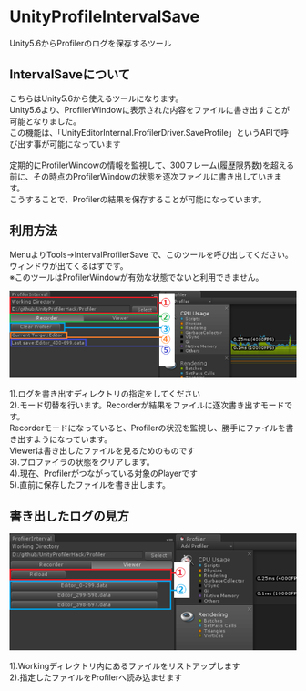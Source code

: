 # UnityProfileIntervalSave
Unity5.6からProfilerのログを保存するツール

## IntervalSaveについて
こちらはUnity5.6から使えるツールになります。<br />
Unity5.6より、ProfilerWindowに表示された内容をファイルに書き出すことが可能となりました。<br />
この機能は、「UnityEditorInternal.ProfilerDriver.SaveProfile」というAPIで呼び出す事が可能になっています<br />
<br />
定期的にProfilerWindowの情報を監視して、300フレーム(履歴限界数)を超える前に、その時点のProfilerWindowの状態を逐次ファイルに書き出していきます。<br />
こうすることで、Profilerの結果を保存することが可能になっています。<br />

## 利用方法
MenuよりTools->IntervalProfilerSave で、このツールを呼び出してください。ウィンドウが出てくるはずです。<br/>
※このツールはProfilerWindowが有効な状態でないと利用できません。

![Alt text](/Documentation~/img/IntervalRecordMode.png)

1).ログを書き出すディレクトリの指定をしてください<br />
2).モード切替を行います。Recorderが結果をファイルに逐次書き出すモードです。<br />
   Recorderモードになっていると、Profilerの状況を監視し、勝手にファイルを書き出すようになっています。<br />
   Viewerは書き出したファイルを見るためのものです<br />
3).プロファイラの状態をクリアします。<br />
4).現在、Profilerがつながっている対象のPlayerです<br />
5).直前に保存したファイルを書き出します。<br />

## 書き出したログの見方

![Alt text](/Documentation~/img/IntervalViewMode.png)

1).Workingディレクトリ内にあるファイルをリストアップします<br />
2).指定したファイルをProfilerへ読み込ませます<br />

